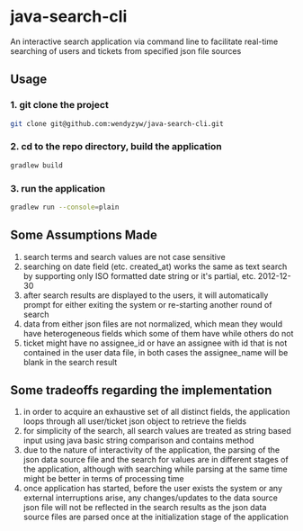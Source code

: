 # java-search-cli
An interactive search application via command line to facilitate real-time searching of users and tickets from specified json file sources 

## Usage
### 1. git clone the project
```bash
git clone git@github.com:wendyzyw/java-search-cli.git
```
### 2. cd to the repo directory, build the application 
```bash
gradlew build
```
### 3. run the application 
```bash
gradlew run --console=plain
```

## Some Assumptions Made
1. search terms and search values are not case sensitive
2. searching on date field (etc. created_at) works the same as text search by supporting only ISO formatted date string or it's partial, etc. 2012-12-30
3. after search results are displayed to the users, it will automatically prompt for either exiting the system or re-starting another round of search
4. data from either json files are not normalized, which mean they would have heterogeneous fields which some of them have while others do not
5. ticket might have no assignee_id or have an assignee with id that is not contained in the user data file, in both cases the assignee_name will be blank in the search result 

## Some tradeoffs regarding the implementation 
1. in order to acquire an exhaustive set of all distinct fields, the application loops through all user/ticket json object to retrieve the fields 
2. for simplicity of the search, all search values are treated as string based input using java basic string comparison and contains method 
3. due to the nature of interactivity of the application, the parsing of the json data source file and the search for values are in different stages of the application, although with searching while parsing at the same time might be better in terms of processing time 
4. once application has started, before the user exists the system or any external interruptions arise, any changes/updates to the data source json file will not be reflected in the search results as the json data source files are parsed once at the initialization stage of the application
